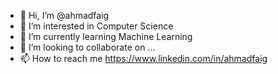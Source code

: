 - 👋 Hi, I’m @ahmadfaig
- 👀 I’m interested in Computer Science
- 🌱 I’m currently learning Machine Learning
- 💞️ I’m looking to collaborate on ...
- 📫 How to reach me https://www.linkedin.com/in/ahmadfaig

<!---
ahmadfaig/ahmadfaig is a ✨ special ✨ repository because its `README.md` (this file) appears on your GitHub profile.
You can click the Preview link to take a look at your changes.
--->
